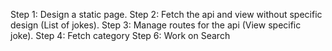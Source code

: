 Step 1: Design a static page.
Step 2: Fetch the api and view without specific design (List of jokes).
Step 3: Manage routes for the api (View specific joke).
Step 4: Fetch category
Step 6: Work on Search